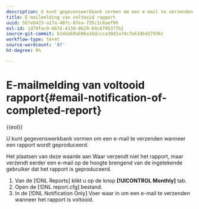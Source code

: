 ```yaml
---
description: U kunt gegevenswerkbank vormen om een e-mail te verzenden wanneer een rapport wordt geproduceerd.
title: E-mailmelding van voltooid rapport
uuid: 567e0423-a17a-407c-87ea-735c1c8aef96
exl-id: 1d79fac9-667d-4139-8629-69c8795377b1
source-git-commit: b1dda69a606a16dccca30d2a74c7e63dbd27936c
workflow-type: tm+mt
source-wordcount: '87'
ht-degree: 0%

---
```


# E-mailmelding van voltooid rapport{#email-notification-of-completed-report}

{{eol}}

U kunt gegevenswerkbank vormen om een e-mail te verzenden wanneer een rapport wordt geproduceerd.

Het plaatsen van deze waarde aan Waar verzendt niet het rapport, maar verzendt eerder een e-mail op de hoogte brengend van de ingetekende gebruiker dat het rapport is geproduceerd.

1. Van de [!DNL Reports] klikt u op de knop **[!UICONTROL Monthly]** tab.
1. Open de [!DNL report.cfg] bestand.
1. In de [!DNL Notification Only] Voer waar in om een e-mail te verzenden wanneer het rapport is voltooid.
